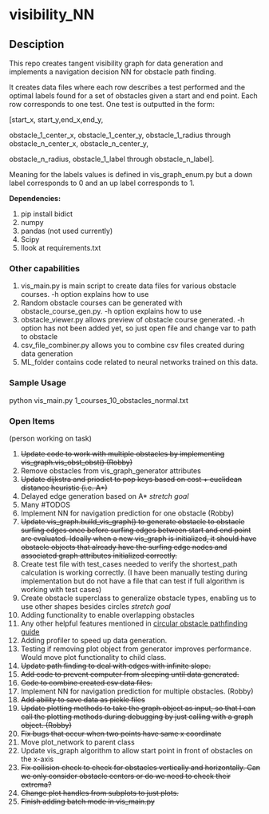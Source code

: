 # visibility_NN

## Desciption
This repo creates tangent visibility graph for data generation and implements a navigation decision NN for obstacle path finding.

It creates data files where each row describes a test performed and the optimal labels found for a set of obstacles given a start and end point.  Each row corresponds to one test.  One test is outputted in the form: 

[start_x, start_y,end_x,end_y,

obstacle_1_center_x, obstacle_1_center_y, obstacle_1_radius through obstacle_n_center_x, obstacle_n_center_y, 

obstacle_n_radius, obstacle_1_label through obstacle_n_label].

Meaning for the labels values is defined in vis_graph_enum.py but a down label corresponds to 0 and an up label corresponds to 1. 

**Dependencies:**
1. pip install bidict
2. numpy
3. pandas (not used currently)
4. Scipy
5. llook at requirements.txt

### Other capabilities
1. vis_main.py is main script to create data files for various obstacle courses.  -h option explains how to use
2. Random obstacle courses can be generated with obstacle_course_gen.py. -h option explains how to use
3. obstacle_viewer.py allows preview of obstacle course generated.  -h option has not been added yet, so just open file and change var to path to obstacle
4. csv_file_combiner.py allows you to combine csv files created during data generation
5. ML_folder contains code related to neural networks trained on this data.

### Sample Usage
python vis_main.py 1_courses_10_obstacles_normal.txt
### Open Items

(person working on task)
1. ~~Update code to work with multiple obstacles by implementing vis_graph.vis_obst_obst() (Robby)~~
2. Remove obstacles from vis_graph_generator attributes
3. ~~Update dijkstra and priodict to pop keys based on cost + euclidean distance heuristic (i.e. A*)~~
4. Delayed edge generation based on A* _stretch goal_
5. Many #TODOS
6. Implement NN for navigation prediction for one obstacle (Robby)
7. ~~Update vis_graph.build_vis_graph() to generate obstacle to obstacle surfing edges once before surfing edges between start and end point are evaluated.  Ideally when a new vis_graph is initialized, it should have obstacle objects that already have the surfing edge nodes and associated graph attributes initialized correctly.~~
8. Create test file with test_cases needed to verify the shortest_path calculation is working correctly. (I have been manually testing during implementation but do not have a file that can test if full algorithm is working with test cases)
9. Create obstacle superclass to generalize obstacle types, enabling us to use other shapes besides circles _stretch goal_
10. Adding functionality to enable overlapping obstacles
11. Any other helpful features mentioned in [circular obstacle pathfinding guide](https://redblobgames.github.io/circular-obstacle-pathfinding/)
12. Adding profiler to speed up data generation.
13. Testing if removing plot object from generator improves performance. Would move plot functionality to child class.
14. ~~Update path finding to deal with edges with infinite slope.~~
15. ~~Add code to prevent computer from sleeping until data generated.~~
16. ~~Code to combine created csv data files.~~
17. Implement NN for navigation prediction for multiple obstacles. (Robby)
18. ~~Add ability to save data as pickle files~~
19. ~~Update plotting methods to take the graph object as input, so that I can call the plotting methods during debugging by just calling with a graph object. (Robby)~~
20. ~~Fix bugs that occur when two points have same x coordinate~~
21. Move plot_network to parent class
22. Update vis_graph algorithm to allow start point in front of obstacles on the x-axis
23. ~~Fix collision check to check for obstacles vertically and horizontally.  Can we only consider obstacle centers or do we need to check their extrema?~~
24. ~~Change plot handles from subplots to just plots.~~
25. ~~Finish adding batch mode in vis_main.py~~
